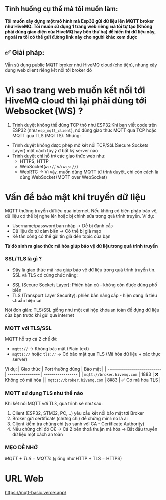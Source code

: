 ## Tình huống cụ thể mà tôi muốn làm: ##
**Tôi muốn xây dựng một mô hình mà Esp32 gửi dữ liệu lên MQTT broker như HiveMQ. Tôi muốn sử dụng 1 trang web riêng mà tôi tự tạo (Không phải dùng giao diện của HiveMQ hay bên thứ ba) để hiển thị dữ liệu này, ngoài ra tôi có thể gửi đường link này cho người khác xem được** <br>
## ✅ Giải pháp: ##
Vẫn sử dụng public MQTT broker như HiveMQ cloud (cho tiện), nhưng xây dưng web client riêng kết nối tới broker đó

# Vì sao trang web muốn kết nối tới HiveMQ cloud thì lại phải dùng tới Websocket (WS) ? #
1. Trình duyệt không thể dùng TCP thô như ESP32
Khi bạn viết code trên ESP32 (như `esp_mqtt_client`), nó dùng giao thức MQTT qua TCP hoặc MQTT qua TLS (MQTTS). Nhưng: 
  * Trình duyệt không được phép mở kết nối TCP/SSL(Secure Sockets Layer) một cách tùy ý ở bất kỳ server nào 
  * Trình duyệt chỉ hỗ trợ các giao thức web như: 
    - HTTPS, HTTP
    - WebSocket(`ws://` và `wss://`)
    - WebRTC
→ Vì vậy, muốn dùng MQTT từ trình duyệt, chỉ còn cách là dùng WebSocket (MQTT over WebSocket)

# Vấn đề bảo mật khi truyền dữ liệu # 
MQTT thường truyền dữ liệu qua internet. Nếu không có biện pháp bảo vệ, dữ liệu có thể bị nghe lén hoặc bị chỉnh sửa trong quá trình truyền. Ví dụ: 
* Username/password bạn nhập -> Dễ bị đánh cắp
* Dữ liệu đo từ cảm biến -> Có thể bị giả mạo
* Kẻ tấn công có thể gửi tin giả đến topic của bạn

**Từ đó sinh ra giao thức mã hóa giúp bảo vệ dữ liệu trong quá trình truyền**
### SSL/TLS là gì ? ###
- Đây là giao thức mã hóa giúp bảo vệ dữ liệu trong quá trình truyền tin. SSL và TLS có cùng chức năng:
 * SSL (Secure Sockets Layer): Phiên bản cũ - không còn được dùng phổ biến 
 * TLS (Transport Layer Security): phiên bản nâng cấp - hiện đang là tiêu chuẩn hiện tại

Nói đơn giản: TLS/SSL giống như một cái hộp khóa an toàn để đựng dữ liệu của bạn trước khi gửi qua internet 

### MQTT với TLS/SSL ###
MQTT hỗ trợ cả 2 chế độ: 
 * `mqtt://` -> Không bảo mật (Plain text)
 * `mqtts://` hoặc `tls://` -> Có bảo mật qua TLS (Mã hóa dữ liệu + xác thực server)

Ví dụ: 
| Giao thức                   | Port thường dùng | Bảo mật           |
| --------------------------- | ---------------- | ----------------- |
| `mqtt://broker.hivemq.com`  | 1883             | ❌ Không có mã hóa |
| `mqtts://broker.hivemq.com` | 8883             | ✅ Có mã hóa TLS   |

### MQTT sử dụng TLS như thế nào ###
Khi kết nối MQTT với TLS, quá trình sẽ như sau: 
 1. Client (ESP32, STM32, PC,...) yêu cầu kết nối bảo mật tới Broker
 2. Broker gửi certificate (chứng chỉ) để chứng minh nó là ai 
 3. Client kiểm tra chứng chỉ (so sánh với CA - Certificate Authority)
 4. Nếu chứng chỉ đó OK -> Cả 2 bên thoả thuận mã hóa -> Bắt đầu truyền dữ liệu một cách an toàn 

### MẸO DỄ NHỚ ###
*MQTT + TLS = MQTTs* (giống như HTTP + TLS = HTTPS)

# URL Web # 
https://mqtt-basic.vercel.app/
